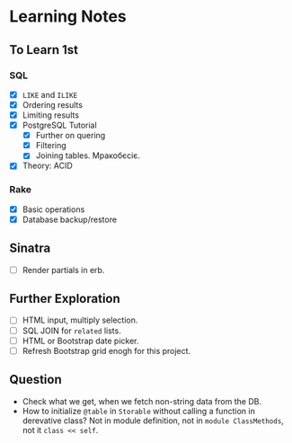 # Learning Notes #

## To Learn 1st ##

### SQL ###

- [x] ```LIKE``` and ```ILIKE```
- [x] Ordering results
- [x] Limiting results
- [x] PostgreSQL Tutorial
  - [x] Further on quering  
  - [x] Filtering
  - [x] Joining tables.  Мракобєсіє.
- [x] Theory: ACID

### Rake ###

- [x] Basic operations
- [x] Database backup/restore

## Sinatra ##

- [ ] Render partials in erb.

## Further Exploration ##

- [ ] HTML input, multiply selection.
- [ ] SQL JOIN for `related` lists.
- [ ] HTML or Bootstrap date picker.
- [ ] Refresh Bootstrap grid enogh for this project.

## Question ##

- Check what we get, when we fetch non-string data from the DB.
- How to initialize ```@table``` in ```Storable``` without calling a function in derevative class?  Not in module definition, not in ```module ClassMethods```, not it ```class << self```.

